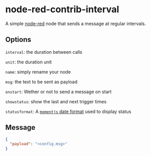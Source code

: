 # node-red-contrib-interval

A simple [node-red](http://nodered.org/) node that sends a message at regular intervals.

## Options

`interval`: the duration between calls

`unit`: the duration unit

`name`: simply rename your node

`msg`: the text to be sent as payload

`onstart`: Wether or not to send a message on start

`showstatus`: show the last and next trigger times

`statusformat`: A [`momentjs` date format](http://momentjs.com/docs/#/displaying/format/) used to display status

## Message

```json
{
  "payload": "<config.msg>"
}
```
